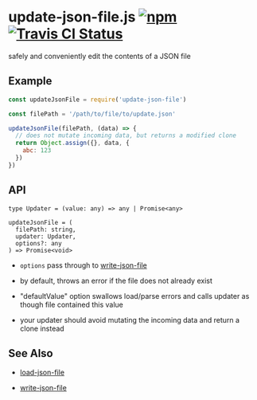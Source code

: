 # update-json-file.js [![npm](https://img.shields.io/npm/v/update-json-file.svg?maxAge=2592000)](https://www.npmjs.com/package/update-json-file) [![Travis CI Status](https://travis-ci.org/jokeyrhyme/update-json-file.js.svg?branch=master)](https://travis-ci.org/jokeyrhyme/update-json-file.js)

safely and conveniently edit the contents of a JSON file


## Example

```js
const updateJsonFile = require('update-json-file')

const filePath = '/path/to/file/to/update.json'

updateJsonFile(filePath, (data) => {
  // does not mutate incoming data, but returns a modified clone
  return Object.assign({}, data, {
    abc: 123
  })
})
```


## API

```
type Updater = (value: any) => any | Promise<any>

updateJsonFile = (
  filePath: string,
  updater: Updater,
  options?: any
) => Promise<void>
```

-   `options` pass through to [write-json-file](https://github.com/sindresorhus/write-json-file#options)

-   by default, throws an error if the file does not already exist

-   "defaultValue" option swallows load/parse errors and calls updater as though file contained this value

-   your updater should avoid mutating the incoming data and return a clone instead


## See Also

-   [load-json-file](https://github.com/sindresorhus/load-json-file)

-   [write-json-file](https://github.com/sindresorhus/write-json-file)
